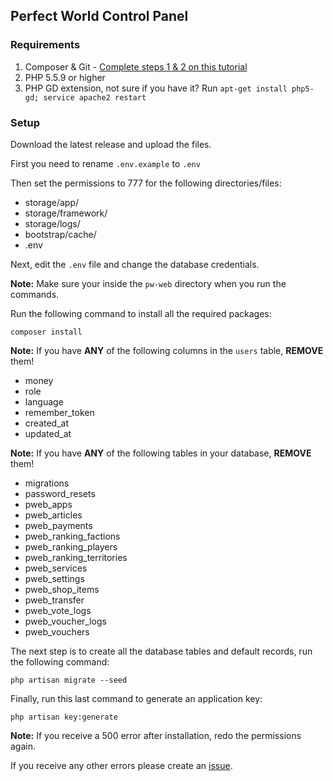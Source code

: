 ## Perfect World Control Panel

### Requirements
1. Composer & Git - [Complete steps 1 & 2 on this tutorial](https://www.digitalocean.com/community/tutorials/how-to-install-and-use-composer-on-ubuntu-14-04)
2. PHP 5.5.9 or higher
3. PHP GD extension, not sure if you have it? Run `apt-get install php5-gd; service apache2 restart`

### Setup

Download the latest release and upload the files.

First you need to rename `.env.example` to `.env`

Then set the permissions to 777 for the following directories/files:

- storage/app/
- storage/framework/
- storage/logs/
- bootstrap/cache/
- .env

Next, edit the `.env` file and change the database credentials.

**Note:** Make sure your inside the `pw-web` directory when you run the commands.

Run the following command to install all the required packages:
````
composer install
````

**Note:** If you have **ANY** of the following columns in the `users` table, **REMOVE** them!
- money
- role
- language
- remember_token
- created_at
- updated_at

**Note:** If you have **ANY** of the following tables in your database, **REMOVE** them!
- migrations
- password_resets
- pweb_apps
- pweb_articles
- pweb_payments
- pweb_ranking_factions
- pweb_ranking_players
- pweb_ranking_territories
- pweb_services
- pweb_settings
- pweb_shop_items
- pweb_transfer
- pweb_vote_logs
- pweb_voucher_logs
- pweb_vouchers

The next step is to create all the database tables and default records, run the following command:
````
php artisan migrate --seed
````

Finally, run this last command to generate an application key:
````
php artisan key:generate
````

**Note:** If you receive a 500 error after installation, redo the permissions again.

If you receive any other errors please create an [issue](https://github.com/huludini/pw-web/issues).
